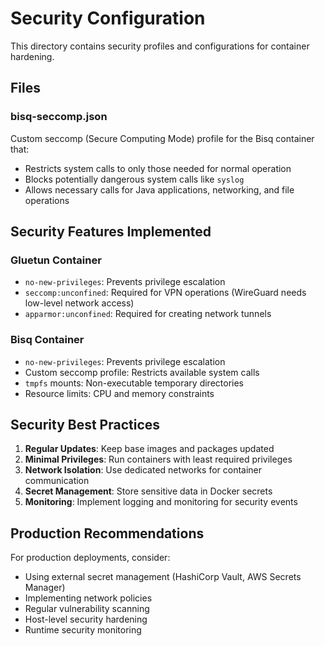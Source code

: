 # Security Configuration

This directory contains security profiles and configurations for container hardening.

## Files

### bisq-seccomp.json
Custom seccomp (Secure Computing Mode) profile for the Bisq container that:
- Restricts system calls to only those needed for normal operation
- Blocks potentially dangerous system calls like `syslog`
- Allows necessary calls for Java applications, networking, and file operations

## Security Features Implemented

### Gluetun Container
- `no-new-privileges`: Prevents privilege escalation
- `seccomp:unconfined`: Required for VPN operations (WireGuard needs low-level network access)
- `apparmor:unconfined`: Required for creating network tunnels

### Bisq Container
- `no-new-privileges`: Prevents privilege escalation
- Custom seccomp profile: Restricts available system calls
- `tmpfs` mounts: Non-executable temporary directories
- Resource limits: CPU and memory constraints

## Security Best Practices

1. **Regular Updates**: Keep base images and packages updated
2. **Minimal Privileges**: Run containers with least required privileges
3. **Network Isolation**: Use dedicated networks for container communication
4. **Secret Management**: Store sensitive data in Docker secrets
5. **Monitoring**: Implement logging and monitoring for security events

## Production Recommendations

For production deployments, consider:
- Using external secret management (HashiCorp Vault, AWS Secrets Manager)
- Implementing network policies
- Regular vulnerability scanning
- Host-level security hardening
- Runtime security monitoring